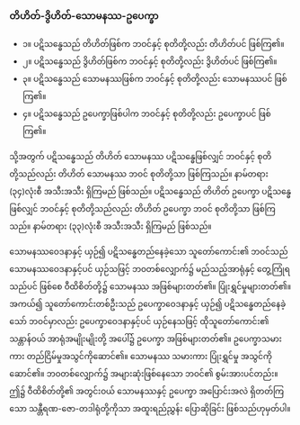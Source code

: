 ### တိဟိတ်-ဒွိဟိတ်-သောမနဿ-ဥပေက္ခာ

- ၁။ ပဋိသန္ဓေသည် တိဟိတ်ဖြစ်က ဘဝင်နှင့် စုတိတို့လည်း တိဟိတ်ပင် ဖြစ်ကြ၏။
- ၂။ ပဋိသန္ဓေသည် ဒွိဟိတ်ဖြစ်က ဘဝင်နှင့် စုတိတို့လည်း ဒွိဟိတ်ပင် ဖြစ်ကြ၏။
- ၃။ ပဋိသန္ဓေသည် သောမနဿဖြစ်က ဘဝင်နှင့် စုတိတို့လည်း သောမနဿပင် ဖြစ်ကြ၏။
- ၄။ ပဋိသန္ဓေသည် ဥပေက္ခာဖြစ်ပါက ဘဝင်နှင့် စုတိတို့လည်း ဥပေက္ခာပင် ဖြစ်ကြ၏။

သို့အတွက် ပဋိသန္ဓေသည် တိဟိတ် သောမနဿ ပဋိသန္ဓေဖြစ်လျှင် ဘဝင်နှင့် စုတိတို့သည်လည်း တိဟိတ် သောမနဿ ဘဝင် စုတိတို့သာ ဖြစ်ကြသည်။ 
နာမ်တရား (၃၄)လုံးစီ အသီးအသီး ရှိကြမည် ဖြစ်သည်။
ပဋိသန္ဓေသည် တိဟိတ် ဥပေက္ခာ ပဋိသန္ဓေဖြစ်လျှင် ဘဝင်နှင့် စုတိတို့သည်လည်း တိဟိတ် ဥပေက္ခာ ဘဝင် စုတိတို့သာ ဖြစ်ကြသည်။ 
နာမ်တရား (၃၃)လုံးစီ အသီးအသီး ရှိကြမည် ဖြစ်သည်။

သောမနဿဝေဒနာနှင့် ယှဉ်၍ ပဋိသန္ဓေတည်နေခဲ့သော သူတော်ကောင်း၏ ဘဝင်သည် သောမနဿဝေဒနာနှင့်ပင် ယှဉ်သဖြင့် ဘ၀တစ်လျှောက်၌ မည်သည့်အာရုံနှင့် တွေ့ကြုံရသည်ပင် ဖြစ်စေ ဝီထိစိတ်တို့၌ သောမနဿ အဖြစ်များတတ်၏။ 
ပြုံးရွှင်မှုများတတ်၏။ 
အကယ်၍ သူတော်ကောင်းတစ်ဦးသည် ဥပေက္ခာဝေဒနာနှင့် ယှဉ်၍ ပဋိသန္ဓေတည်နေခဲ့သော် ဘဝင်မှာလည်း ဥပေက္ခာဝေဒနာနှင့်ပင် ယှဉ်နေသဖြင့် ထိုသူတော်ကောင်း၏ သန္တာန်ဝယ် အာရုံအမျိုးမျိုးတို့ အပေါ်၌ ဥပေက္ခာ အဖြစ်များတတ်၏။ 
ဥပေက္ခာသမားကား တည်ငြိမ်မှုအသွင်ကိုဆောင်၏။ 
သောမနဿ သမားကား ပြုံးရွှင်မှု အသွင်ကိုဆောင်၏။ 
ဘ၀တစ်လျှောက်၌ အများဆုံးဖြစ်နေသော ဘဝင်၏ စွမ်းအားပင်တည်း။ 
ဤ၌ ဝီထိစိတ်တို့၏ အတွင်းဝယ် သောမနဿနှင့် ဥပေက္ခာ အပြောင်းအလဲ ရှိတတ်ကြသော သန္တီရဏ-ဇော-တဒါရုံတို့ကိုသာ အထူးရည်ညွှန်း ပြောဆိုခြင်း ဖြစ်သည်ဟုမှတ်ပါ။
